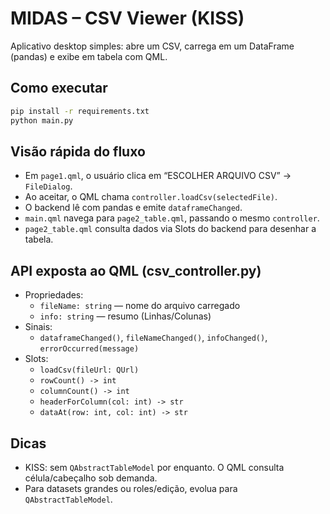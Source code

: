 # MIDAS – CSV Viewer (KISS)

Aplicativo desktop simples: abre um CSV, carrega em um DataFrame (pandas) e exibe em tabela com QML.

## Como executar

```bash
pip install -r requirements.txt
python main.py
```

## Visão rápida do fluxo

- Em `page1.qml`, o usuário clica em “ESCOLHER ARQUIVO CSV” → `FileDialog`.
- Ao aceitar, o QML chama `controller.loadCsv(selectedFile)`.
- O backend lê com pandas e emite `dataframeChanged`.
- `main.qml` navega para `page2_table.qml`, passando o mesmo `controller`.
- `page2_table.qml` consulta dados via Slots do backend para desenhar a tabela.

## API exposta ao QML (csv_controller.py)

- Propriedades:
  - `fileName: string` — nome do arquivo carregado
  - `info: string` — resumo (Linhas/Colunas)
- Sinais:
  - `dataframeChanged()`, `fileNameChanged()`, `infoChanged()`, `errorOccurred(message)`
- Slots:
  - `loadCsv(fileUrl: QUrl)`
  - `rowCount() -> int`
  - `columnCount() -> int`
  - `headerForColumn(col: int) -> str`
  - `dataAt(row: int, col: int) -> str`

## Dicas

- KISS: sem `QAbstractTableModel` por enquanto. O QML consulta célula/cabeçalho sob demanda.
- Para datasets grandes ou roles/edição, evolua para `QAbstractTableModel`.
